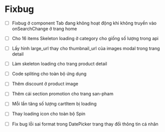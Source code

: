 # Fixbug

- [ ] Fixbug ở component Tab đang không hoạt động khi không truyền vào onSearchChange ở trang home

- [ ] Cho 16 items Skeleton loading ở category cho giống số lượng trong api

- [ ] Lấy hình large_url thay cho thumbnail_url của images modal trong trang detail

- [ ] Làm skeleton loading cho trang product detail

- [ ] Code spliting cho toàn bộ ứng dụng

- [ ] Thêm discount ở product image

- [ ] Thêm cái section promotion cho trang san-pham

- [ ] Mỗi lần tăng số lượng cartItem bị loading

- [ ] Thay loading icon cho toàn bộ Spin

- [ ] Fix bug lỗi sai format trong DatePicker trang thay đổi thông tin cá nhân
